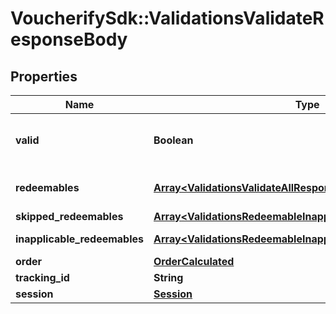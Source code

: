 # VoucherifySdk::ValidationsValidateResponseBody

## Properties

| Name | Type | Description | Notes |
| ---- | ---- | ----------- | ----- |
| **valid** | **Boolean** | The result of the validation. It takes all of the redeemables into account and returns a &#x60;false&#x60; if at least one redeemable is inapplicable. Returns &#x60;true&#x60; if all redeemables are applicable. |  |
| **redeemables** | [**Array&lt;ValidationsValidateAllResponseBodyRedeemablesItem&gt;**](ValidationsValidateAllResponseBodyRedeemablesItem.md) | Lists validation results of each redeemable. If redeemables_application_mode&#x3D;\&quot;PARTIAL\&quot; all redeemables here will be \&quot;APPLICABLE\&quot; |  |
| **skipped_redeemables** | [**Array&lt;ValidationsRedeemableInapplicable&gt;**](ValidationsRedeemableInapplicable.md) | Lists validation results of each skipped redeemable. | [optional] |
| **inapplicable_redeemables** | [**Array&lt;ValidationsRedeemableInapplicable&gt;**](ValidationsRedeemableInapplicable.md) | Lists validation results of each inapplicable redeemable. | [optional] |
| **order** | [**OrderCalculated**](OrderCalculated.md) |  | [optional] |
| **tracking_id** | **String** | Hashed customer source ID. | [optional] |
| **session** | [**Session**](Session.md) |  | [optional] |

